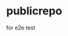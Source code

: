 # publicrepo
for e2e test


























































































































































































































































































































































































































































































































































